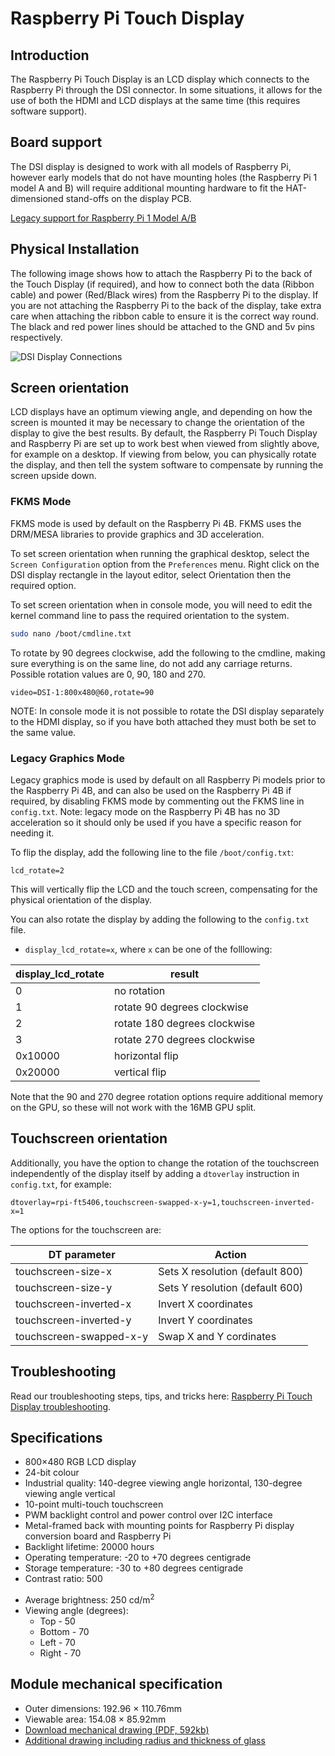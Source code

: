 # Raspberry Pi Touch Display

## Introduction

The Raspberry Pi Touch Display is an LCD display which connects to the Raspberry Pi through the DSI connector. In some situations, it allows for the use of both the HDMI and LCD displays at the same time (this requires software support).

## Board support

The DSI display is designed to work with all models of Raspberry Pi, however early models that do not have mounting holes (the Raspberry Pi 1 model A and B) will require additional mounting hardware to fit the HAT-dimensioned stand-offs on the display PCB.

[Legacy support for Raspberry Pi 1 Model A/B](legacy.md)

## Physical Installation 

The following image shows how to attach the Raspberry Pi to the back of the Touch Display (if required), and how to connect both the data (Ribbon cable) and power (Red/Black wires) from the Raspberry Pi to the display. If you are not attaching the Raspberry Pi to the back of the display, take extra care when attaching the ribbon cable to ensure it is the correct way round. The black and red power lines should be attached to the GND and 5v pins respectively.

![DSI Display Connections](GPIO_power-500x333.jpg "DSI Display Connections")

## Screen orientation

LCD displays have an optimum viewing angle, and depending on how the screen is mounted it may be necessary to change the orientation of the display to give the best results. By default, the Raspberry Pi Touch Display and Raspberry Pi are set up to work best when viewed from slightly above, for example on a desktop. If viewing from below, you can physically rotate the display, and then tell the system software to compensate by running the screen upside down.

### FKMS Mode

FKMS mode is used by default on the Raspberry Pi 4B. FKMS uses the DRM/MESA libraries to provide graphics and 3D acceleration. 

To set screen orientation when running the graphical desktop, select the `Screen Configuration` option from the `Preferences` menu. Right click on the DSI display rectangle in the layout editor, select Orientation then the required option.

To set screen orientation when in console mode, you will need to edit the kernel command line to pass the required orientation to the system. 
```bash
sudo nano /boot/cmdline.txt
```
To rotate by 90 degrees clockwise, add the following to the cmdline, making sure everything is on the same line, do not add any carriage returns. Possible rotation values are 0, 90, 180 and 270.
```
video=DSI-1:800x480@60,rotate=90
```
NOTE:  In console mode it is not possible to rotate the DSI display separately to the HDMI display, so if you have both attached they must both be set to the same value.

### Legacy Graphics Mode

Legacy graphics mode is used by default on all Raspberry Pi models prior to the Raspberry Pi 4B, and can also be used on the Raspberry Pi 4B if required, by disabling FKMS mode by commenting out the FKMS line in `config.txt`. Note: legacy mode on the Raspberry Pi 4B has no 3D acceleration so it should only be used if you have a specific reason for needing it.

To flip the display, add the following line to the file `/boot/config.txt`:

`lcd_rotate=2`

This will vertically flip the LCD and the touch screen, compensating for the physical orientation of the display.

You can also rotate the display by adding the following to the `config.txt` file.

- `display_lcd_rotate=x`, where `x` can be one of the folllowing:

| display_lcd_rotate | result |
| --- | --- |
| 0 | no rotation |
| 1 | rotate 90 degrees clockwise |
| 2 | rotate 180 degrees clockwise |
| 3 | rotate 270 degrees clockwise |
| 0x10000 | horizontal flip |
| 0x20000 | vertical flip |

Note that the 90 and 270 degree rotation options require additional memory on the GPU, so these will not work with the 16MB GPU split.

## Touchscreen orientation

Additionally, you have the option to change the rotation of the touchscreen independently of the display itself by adding a `dtoverlay` instruction in `config.txt`, for example:

`dtoverlay=rpi-ft5406,touchscreen-swapped-x-y=1,touchscreen-inverted-x=1`

The options for the touchscreen are: 

| DT parameter          | Action                          |
|-----------------------|---------------------------------|                          
|touchscreen-size-x     | Sets X resolution (default 800) |
|touchscreen-size-y     | Sets Y resolution (default 600) |
|touchscreen-inverted-x | Invert X coordinates            |
|touchscreen-inverted-y | Invert Y coordinates            |
|touchscreen-swapped-x-y| Swap X and Y cordinates         |

## Troubleshooting

Read our troubleshooting steps, tips, and tricks here: [Raspberry Pi Touch Display troubleshooting](troubleshooting.md).

## Specifications

- 800×480 RGB LCD display
- 24-bit colour
- Industrial quality: 140-degree viewing angle horizontal, 130-degree viewing angle vertical
- 10-point multi-touch touchscreen
- PWM backlight control and power control over I2C interface
- Metal-framed back with mounting points for Raspberry Pi display conversion board and Raspberry Pi
- Backlight lifetime: 20000 hours
- Operating temperature: -20 to +70 degrees centigrade
- Storage temperature: -30 to +80 degrees centigrade
- Contrast ratio: 500
* Average brightness: 250 cd/m<sup>2</sup>
* Viewing angle (degrees):
  * Top - 50
  * Bottom - 70
  * Left - 70
  * Right - 70

## Module mechanical specification

* Outer dimensions: 192.96 × 110.76mm
* Viewable area: 154.08 × 85.92mm
* [Download mechanical drawing (PDF, 592kb)](7InchDisplayDrawing-14092015.pdf)
* [Additional drawing including radius and thickness of glass](radius.png)
